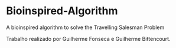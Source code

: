 # Bioinspired-Algorithm
A bioinspired algorithm to solve the Travelling Salesman Problem

Trabalho realizado por Guilherme Fonseca e Guilherme Bittencourt.
